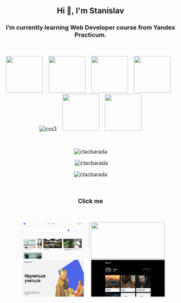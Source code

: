 <h2 align="center">Hi 👋, I'm Stanislav</h2>
<h3 align="center">I’m currently learning Web Developer course from Yandex Practicum.</h3>

</br>

<p align="center"><img src="https://upload.wikimedia.org/wikipedia/commons/thumb/a/a7/React-icon.svg/2300px-React-icon.svg.png" width="100" height="100"/>&nbsp&nbsp&nbsp
<img src="https://upload.wikimedia.org/wikipedia/commons/thumb/9/99/Unofficial_JavaScript_logo_2.svg/1024px-Unofficial_JavaScript_logo_2.svg.png" width="100" height="100"/>&nbsp&nbsp&nbsp
<img src="https://seeklogo.com/images/P/postman-logo-0087CA0D15-seeklogo.com.png" width="100" height="100"/>&nbsp&nbsp&nbsp
<img src="https://de.smartcat.com/_vue_builder/smartcat_en_main_1626933869281_1646862035619_figma-square_2x.png" width="100" height="100"/>&nbsp&nbsp&nbsp
<img src="https://nodejs.org/static/images/logo.svg" alt="css3" width="100" height="100"/>&nbsp&nbsp&nbsp
<img src="https://res.cloudinary.com/crunchbase-production/image/upload/c_lpad,f_auto,q_auto:eco,dpr_1/erkxwhl1gd48xfhe2yld" width="100" height="100"/>&nbsp&nbsp&nbsp
<img src="https://w7.pngwing.com/pngs/201/90/png-transparent-logo-html-html5.png" width="100" height="100"/>
</p>

</br>

<p align="center"><img   src="https://github-readme-stats.vercel.app/api/top-langs?username=ctacbarada&show_icons=true&locale=en&layout=compact" alt="ctacbarada" /></p>
<p align="center">&nbsp;<img src="https://github-readme-stats.vercel.app/api?username=ctacbarada&show_icons=true&locale=en" alt="ctacbarada" /></p>
<p align="center"><img src="https://github-readme-streak-stats.herokuapp.com/?user=ctacbarada&" alt="ctacbarada" /></p>

<br>

<h3 align="center">Click me</h3>

<br>

<p align="center">
<a href="https://github.com/ctacbarada/movies-explorer-api" target="_blank"><img width="200" height="100" src="https://github.com/ctacbarada/movies-explorer-frontend/raw/main/src/images/Screenshot%202022-09-09%20at%2022.51.59.png?raw=true"></a>
<a href="https://ctacbarada.github.io/RussianTravel/" target="_blank"><img width="200" height="100" src="https://raw.githubusercontent.com/ctacbarada/russian-travel/main/images/Preview.png"></a>
<a href="https://ctacbarada.github.io/HowToLearn/" target="_blank"><img width="200" height="100" src="https://raw.githubusercontent.com/ctacbarada/FRONT/main/images/ScrHTL.png"></a>
<a href="https://ctacbarada.github.io/mesto/" target="_blank"><img width="200" height="100" src="https://github.com/ctacbarada/mesto/blob/main/src/images/preview.png?raw=true"></a>
</p>
